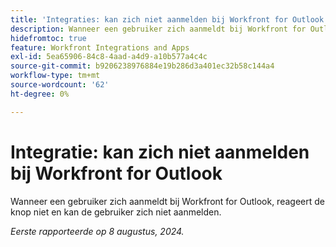 ```yaml
---
title: 'Integraties: kan zich niet aanmelden bij Workfront for Outlook'
description: Wanneer een gebruiker zich aanmeldt bij Workfront for Outlook, reageert de knop niet en kan de gebruiker zich niet aanmelden.
hidefromtoc: true
feature: Workfront Integrations and Apps
exl-id: 5ea65906-84c8-4aad-a4d9-a10b577a4c4c
source-git-commit: b9206238976884e19b286d3a401ec32b58c144a4
workflow-type: tm+mt
source-wordcount: '62'
ht-degree: 0%

---
```


# Integratie: kan zich niet aanmelden bij Workfront for Outlook

Wanneer een gebruiker zich aanmeldt bij Workfront for Outlook, reageert de knop niet en kan de gebruiker zich niet aanmelden.

_Eerste rapporteerde op 8 augustus, 2024._
